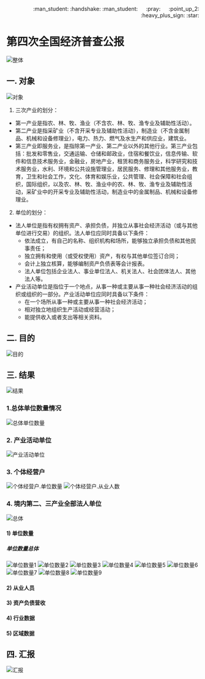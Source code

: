 <p align = "right"> :man_student: :handshake: :man_student:  &emsp; :pray: &emsp; :point_up_2: :heavy_plus_sign: :star: </p>  

# 第四次全国经济普查公报

![整体][001]

## 一. 对象

![对象][002]

1. 三次产业的划分：

* 第一产业是指农、林、牧、渔业（不含农、林、牧、渔专业及辅助性活动）。
* 第二产业是指采矿业（不含开采专业及辅助性活动），制造业（不含金属制品、机械和设备修理业），电力、热力、燃气及水生产和供应业，建筑业。
* 第三产业即服务业，是指除第一产业、第二产业以外的其他行业。第三产业包括：批发和零售业，交通运输、仓储和邮政业，住宿和餐饮业，信息传输、软件和信息技术服务业，金融业，房地产业，租赁和商务服务业，科学研究和技术服务业，水利、环境和公共设施管理业，居民服务、修理和其他服务业，教育，卫生和社会工作，文化、体育和娱乐业，公共管理、社会保障和社会组织，国际组织，以及农、林、牧、渔业中的农、林、牧、渔专业及辅助性活动，采矿业中的开采专业及辅助性活动，制造业中的金属制品、机械和设备修理业。

2. 单位的划分：

* 法人单位是指有权拥有资产、承担负债，并独立从事社会经济活动（或与其他单位进行交易）的组织。法人单位应同时具备以下条件：
    * 依法成立，有自己的名称、组织机构和场所，能够独立承担负债和其他民事责任；
    * 独立拥有和使用（或受权使用）资产，有权与其他单位签订合同；
    * 会计上独立核算，能够编制资产负债表等会计报表。
    * 法人单位包括企业法人、事业单位法人、机关法人、社会团体法人、其他法人等。
* 产业活动单位是指位于一个地点，从事一种或主要从事一种社会经济活动的组织或组织的一部分。产业活动单位应同时具备以下条件：
    * 在一个场所从事一种或主要从事一种社会经济活动；
    * 相对独立地组织生产活动或经营活动；
    * 能提供收入或者支出等相关资料。

## 二. 目的

![目的][003]

## 三. 结果

![结果][004]

### 1.总体单位数量情况

![总体单位数量][005]

### 2. 产业活动单位

![产业活动单位][006]

### 3. 个体经营户

![个体经营户.单位数量][007]
![个体经营户.从业人数][008]

### 4. 境内第二、三产业全部法人单位

![总体][009]

#### 1) 单位数量

##### 单位数量总体

![单位数量1][010]
![单位数量2][011]
![单位数量3][012]
![单位数量4][013]
![单位数量5][014]
![单位数量6][015]
![单位数量7][016]
![单位数量8][017]
![单位数量9][018]


#### 2) 从业人员

#### 3) 资产负债营收

#### 4) 行业数据

#### 5) 区域数据














## 四. 汇报

![汇报][100]

<!--附件.图片链接-->
[001]:https://github.com/446020169/Open/raw/master/Economic_census/image/001.jpg
[002]:https://github.com/446020169/Open/raw/master/Economic_census/image/002.jpg
[003]:https://github.com/446020169/Open/raw/master/Economic_census/image/003.jpg
[004]:https://github.com/446020169/Open/raw/master/Economic_census/image/004.jpg
[005]:https://github.com/446020169/Open/raw/master/Economic_census/image/005.jpg
[006]:https://github.com/446020169/Open/raw/master/Economic_census/image/006.jpg
[007]:https://github.com/446020169/Open/raw/master/Economic_census/image/007.jpg
[008]:https://github.com/446020169/Open/raw/master/Economic_census/image/008.jpg
[009]:https://github.com/446020169/Open/raw/master/Economic_census/image/009.jpg
[010]:https://github.com/446020169/Open/raw/master/Economic_census/image/010.jpg
[011]:https://github.com/446020169/Open/raw/master/Economic_census/image/011.jpg
[012]:https://github.com/446020169/Open/raw/master/Economic_census/image/012.jpg
[013]:https://github.com/446020169/Open/raw/master/Economic_census/image/013.jpg
[014]:https://github.com/446020169/Open/raw/master/Economic_census/image/014.jpg
[015]:https://github.com/446020169/Open/raw/master/Economic_census/image/015.jpg
[016]:https://github.com/446020169/Open/raw/master/Economic_census/image/016.jpg
[017]:https://github.com/446020169/Open/raw/master/Economic_census/image/017.jpg
[018]:https://github.com/446020169/Open/raw/master/Economic_census/image/018.jpg
[019]:https://github.com/446020169/Open/raw/master/Economic_census/image/019.jpg
[020]:https://github.com/446020169/Open/raw/master/Economic_census/image/020.jpg
[021]:https://github.com/446020169/Open/raw/master/Economic_census/image/021.jpg
[022]:https://github.com/446020169/Open/raw/master/Economic_census/image/022.jpg
[023]:https://github.com/446020169/Open/raw/master/Economic_census/image/023.jpg
[024]:https://github.com/446020169/Open/raw/master/Economic_census/image/024.jpg
[025]:https://github.com/446020169/Open/raw/master/Economic_census/image/025.jpg
[026]:https://github.com/446020169/Open/raw/master/Economic_census/image/026.jpg
[027]:https://github.com/446020169/Open/raw/master/Economic_census/image/027.jpg
[028]:https://github.com/446020169/Open/raw/master/Economic_census/image/028.jpg
[029]:https://github.com/446020169/Open/raw/master/Economic_census/image/029.jpg
[030]:https://github.com/446020169/Open/raw/master/Economic_census/image/030.jpg
[031]:https://github.com/446020169/Open/raw/master/Economic_census/image/031.jpg
[032]:https://github.com/446020169/Open/raw/master/Economic_census/image/032.jpg
[033]:https://github.com/446020169/Open/raw/master/Economic_census/image/033.jpg
[034]:https://github.com/446020169/Open/raw/master/Economic_census/image/034.jpg
[035]:https://github.com/446020169/Open/raw/master/Economic_census/image/035.jpg
[036]:https://github.com/446020169/Open/raw/master/Economic_census/image/036.jpg
[037]:https://github.com/446020169/Open/raw/master/Economic_census/image/037.jpg
[038]:https://github.com/446020169/Open/raw/master/Economic_census/image/038.jpg
[039]:https://github.com/446020169/Open/raw/master/Economic_census/image/039.jpg
[040]:https://github.com/446020169/Open/raw/master/Economic_census/image/040.jpg








[100]:https://github.com/446020169/Open/raw/master/Economic_census/image/100.jpg